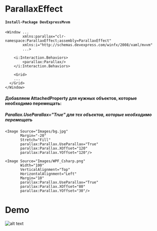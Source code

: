 # ParallaxEffect

#### ```Install-Package DevExpressMvvm```
####
```XAML
<Window ...
        xmlns:parallax="clr-namespace:ParallaxEffect;assembly=ParallaxEffect"
        xmlns:i="http://schemas.devexpress.com/winfx/2008/xaml/mvvm"
		...>

    <i:Interaction.Behaviors>
        <parallax:Parallax/>
    </i:Interaction.Behaviors>
	
	<Grid>
    ...
  </Grid>
</Window>
```

#### Добавляем AttachedProperty для нужных объектов, которые необходимо перемещать:
##### Parallax.UseParallax="True" для тех объектов, которые необходимо перемещать
```XAML
<Image Source="Images/bg.jpg"
	   Margin="-20"
	   Stretch="Fill"
	   parallax:Parallax.UseParallax="True"
	   parallax:Parallax.XOffset="120"
	   parallax:Parallax.YOffset="120"/>

<Image Source="Images/WPF_Csharp.png"
	   Width="100"
	   VerticalAlignment="Top"
	   HorizontalAlignment="Left"
	   Margin="10"
	   parallax:Parallax.UseParallax="True"
	   parallax:Parallax.XOffset="80"
	   parallax:Parallax.YOffset="30"/>
```

# Demo

![alt text](Animation.gif)
